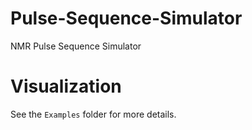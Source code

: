 # Pulse-Sequence-Simulator
NMR Pulse Sequence Simulator

# Visualization
See the `Examples` folder for more details.

